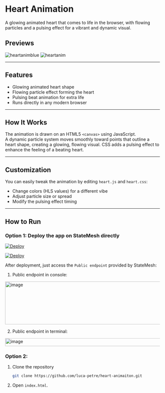 # Heart Animation
A glowing animated heart that comes to life in the browser, with flowing particles and a pulsing effect for a vibrant and dynamic visual.

## Previews

![heartanimblue](https://github.com/user-attachments/assets/6bb18105-91ac-47e2-bd81-be2276bc785f)
![heartanim](https://github.com/user-attachments/assets/c986ad2e-d82d-4645-9d53-e95453db5543)

---

## Features
- Glowing animated heart shape  
- Flowing particle effect forming the heart  
- Pulsing beat animation for extra life  
- Runs directly in any modern browser  

---

## How It Works
The animation is drawn on an HTML5 `<canvas>` using JavaScript.  
A dynamic particle system moves smoothly toward points that outline a heart shape, creating a glowing, flowing visual. CSS adds a pulsing effect to enhance the feeling of a beating heart.  

---

## Customization
You can easily tweak the animation by editing `heart.js` and `heart.css`:
- Change colors (HLS values) for a different vibe
- Adjust particle size or spread
- Modify the pulsing effect timing
  
---

## How to Run
### Option 1: Deploy the app on StateMesh directly

[![Deploy](https://console.cloud.statemesh.net/assets/layout/images/deployStateMesh_green.svg)](
https://console.cloud.statemesh.net/deploy?appname=heart-animation&repository=https://github.com/luca-petre/heart-animation.git)

[![Deploy](https://console.cloud.statemesh.net/assets/layout/images/deployStateMesh_green.svg)](
https://console.cloud.statemesh.net/deploy?appname=heart-animation&repository=https://github.com/luca-petre/heart-animation.git)

After deployment, just access the `Public endpoint` provided by StateMesh:

1. Public endpoint in console:

<img width="505" height="140" alt="image" src="https://github.com/user-attachments/assets/62f42c94-d3e1-495e-8247-3ba943e5a3b1" />           

<br>

2. Public endpoint in terminal:

<img width="1338" height="26" alt="image" src="https://github.com/user-attachments/assets/cb991433-7e93-4569-aed7-e2727c489f03" />

### Option 2:
1. Clone the repository
   ```bash
   git clone https://github.com/luca-petre/heart-animaiton.git
   
2. Open `index.html`.
